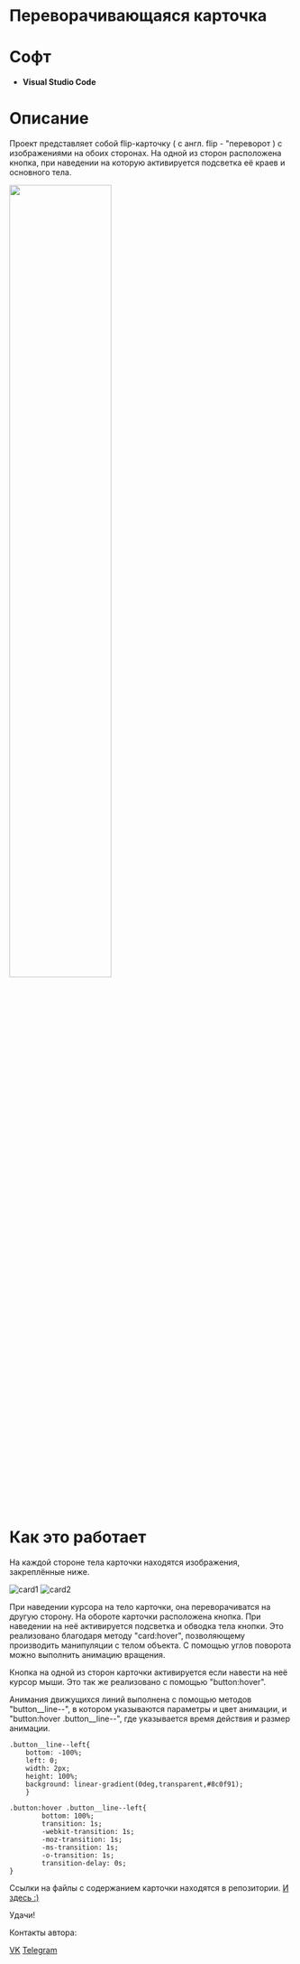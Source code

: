 # Переворачивающаяся карточка
# Софт
- **Visual Studio Code**
# Описание
Проект представляет собой flip-карточку ( с англ. flip - "переворот ) с изображениями на обоих сторонах. На одной из сторон расположена кнопка, при наведении на которую активируется подсветка её краев и основного тела.


<img src="https://github.com/LxstHokage/Flip-card-JS/assets/109164076/d3a5d53a-aeb8-448f-a2a6-18520a5e053a" width=60%>

# Как это работает

На каждой стороне тела карточки находятся изображения, закреплённые ниже.

![card1](https://sun9-17.userapi.com/impg/mSE4gB97HCpecWJEfqiqC8C4A_U7Kxj2CeXcKQ/38b7i1Mz5yY.jpg?size=600x600&quality=95&sign=538658903641237ba48fce1629e0ec76&type=album)
![card2](https://sun7-21.userapi.com/impg/xpq4lKQHLaTfO4bwJPzyWfEL-lJxQK4ZhH08Ow/gm89jeCbWrU.jpg?size=600x600&quality=95&sign=62caa2349d63c4f887d16c884e54c40d&type=album)

При наведении курсора на тело карточки, она переворачиватся на другую сторону. На обороте карточки расположена кнопка. При наведении на неё активируется подсветка и обводка тела кнопки.
Это реализовано благодаря методу "card:hover", позволяющему производить манипуляции с телом объекта. С помощью углов поворота можно выполнить анимацию вращения.

Кнопка на одной из сторон карточки активируется если навести на неё курсор мыши. Это так же реализовано с помощью "button:hover".

Анимания движущихся линий выполнена с помощью методов "button__line--", в котором указываются параметры и цвет анимации, и "button:hover .button__line--", где указывается время действия и размер анимации.

```
.button__line--left{
    bottom: -100%;
    left: 0;
    width: 2px;
    height: 100%;
    background: linear-gradient(0deg,transparent,#8c0f91);
    }
 ```

```
.button:hover .button__line--left{
        bottom: 100%;
        transition: 1s;
        -webkit-transition: 1s;
        -moz-transition: 1s;
        -ms-transition: 1s;
        -o-transition: 1s;
        transition-delay: 0s;    
}
```

Ссылки на файлы с содержанием карточки находятся в репозитории. [И здесь :)](https://github.com/LxstHokage/Flip-card-JS)

Удачи!

Контакты автора:

[VK](https://vk.com/lxsthokage)
[Telegram](https://t.me/lasthxkage)
